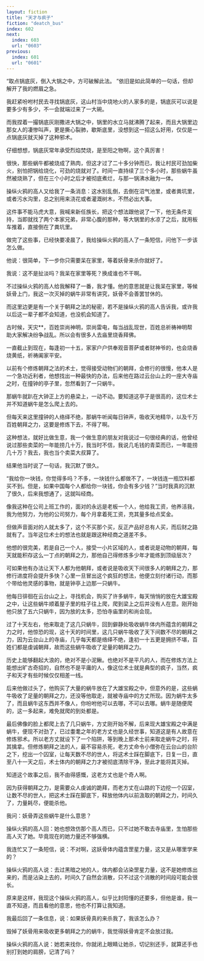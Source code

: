 ```yaml
---
layout: fiction
title: "天才与疯子"
fiction: "deatch_bus"
index: 602
next:
  index: 603
  url: "0603"
previous:
  index: 601
  url: "0601"
---
```

“取点锅底灰，倒入大锅之中，方可破解此法。   ”依旧是如此简单的一句话，但却解开了我的燃眉之急。

我赶紧吩咐村民去寻找锅底灰，这山村当中烧地火的人家多的是，锅底灰可以说是要多少有多少，不一会就端过来了一大碗。

而我捏着一撮锅底灰刚撒进大锅之中，锅里的水立马就沸腾了起来，而且大锅里边那女人的凄惨叫声，更是撕心裂肺，歇斯底里，没想到这一招这么好用，仅仅是一点锅底灰就灭掉了这种邪术。

仔细想想，锅底灰常年承受烈焰焚烧，是至阳之物啊，这个真厉害！

很快，那些蜗牛都被烧成了熟肉，但这才过了二十多分钟而已，我让村民可劲加柴火，别怕把锅给烧化，可劲的烧就对了。时间一直持续了三个多小时，那些蜗牛虽然被烧熟了，但在三个小时之后才被彻底煮烂，与那一锅沸水融为一体。

操纵火鸦的高人又给我了一条消息：这水别乱倒，去倒在沼气池里，或者粪坑里，或者污水沟里，总之别用来浇花或者灌溉树木，不然必出大事。

这件事不能马虎大意，我喊来新任族长，把这个想法跟他说了一下，他无条件支持，当即就找了两个本家兄弟，非常心腹的那种，等大锅里的水凉了之后，就用板车推着，直接倒在了粪坑里。

做完了这些事，已经快要凌晨了，我给操纵火鸦的高人了一条短信，问他下一步该怎么做。

他说：很简单，下一步你只需要呆在家里，等着妖骨来杀你就好了。

我说：这不是扯淡吗？我呆在家里等死？换成谁也不干啊。

不过操纵火鸦的高人给我解释了一番，我才懂。他的意思就是让我呆在家里，等候妖骨上门，我这一次灭掉的蜗牛非常有讲究，妖骨不会善罢甘休的。

而这里边更是有一个关于朝拜之法的秘密，若不是操纵火鸦的高人告诉我，或许我以后这一辈子都不会知道，也没机会知道了。

古时候，天灾**，百姓崇尚神明，崇尚雷电，每当战乱现世，百姓总祈祷神明帮助大家解决纷争战乱。所以会有很多人去庙里烧香拜佛。

一直截止到现在，每逢初一十五，家家户户供奉观音菩萨或者财神爷的，也会烧香烧黄纸，祈祷阖家平安。

以前有个修炼朝拜之法的术士，觉得接受动物们的朝拜，会修行的很慢，他本人是一个急功近利者，他想找出一种最快的办法，后来他在路过云台山上的一座大寺庙之时，在撞钟的亭子里，忽然看到了一只蜗牛。

那蜗牛就趴在大钟正上方的悬梁上，一动不动。要知道这亭子是很高的，这位术士并不知道蜗牛是怎么爬上去的。

但每天来这里撞钟的人络绎不绝，那蜗牛听闻每日钟声，吸收天地精华，以及千万百姓朝拜之力，这要是修炼下去，不得了啊。

这种想法，就好比做生意，我一个做生意的朋友对我说过一句很经典的话，他曾经说过那些卖菜的一年能捞几十万，我当时不信，我说几毛钱的青菜而已，一年能捞几十万？我去，我也当个卖菜大叔算了。

结果他当时说了一句话，我沉默了很久。

“我给你一块钱，你觉得多吗？不多，一块钱什么都做不了，一块钱连一瓶饮料都买不到。但是，如果中国每个人都给你一块钱，你会有多少钱？”当时我真的沉默了很久，后来我想通了，这就叫经商。

像我这种在公司上班工作的，面对的永远是老板一个人，他给我工资，他养活我，我为他努力，为他的公司努力，每个月拿着死工资，充其量多给点奖金。

但做声音面对的人就太多了，这个不买那个买，反正产品好总有人买，而后财之路就有了。当年这位术士的想法也就是跟这种经商之道差不多。

他想的很完美，若是自己一个人，接受一小片区域的人，或者说是动物的朝拜，每天就能积存这么一丁点的朝拜之力，那他自己得修炼多少年才能练到顶级层次？

可如果他有办法让天下人都为他朝拜，或者说是吸收天下间很多人的朝拜之力，那修行进度将会提升多快？心里一旦冒出这个疯狂的想法，他便立刻付诸行动，而那个带给他灵感的事物，就是钟亭上边那一只蜗牛。

他每日徘徊在云台山之上，寻找机会，购买了许多蜗牛，每天悄悄的放在大雄宝殿之中，让这些蜗牛顺着屋子里的柱子往上爬，爬到梁上之后并没有人在意。刚开始他只放了五六只蜗牛，因为放的太多，恐怕寺庙里的和尚会现。

过了十天左右，他来取走了这几只蜗牛，回到僻静处吸收蜗牛体内所蕴含的朝拜之力之时，他惊恐的现，这十天的时间里，这几只蜗牛吸收了天下间数不尽的朝拜之力，因为云台山上的寺庙，几乎每天都是络绎不绝，逢初一十五更是拥挤不堪，百姓们都是虔诚朝拜，故而这些蜗牛吸收了足量的朝拜之力。

历史上能够翻起大浪的，绝对不是小泥鳅。也绝对不是平凡的人，而在修炼方法上能想出旷古奇招的，自然也不是平庸的人，像这位术士就是典型的疯子，当然，疯子和天才有些时候仅仅相差一线。

后来他做过头了，他购买了大量的蜗牛放在了大雄宝殿之中，但意外的是，这些蜗牛吸收了足量的朝拜之力，还没等他取走，就被寺庙中的方丈所现。因为蜗牛太多了，而且蜗牛这东西并不像人，你吩咐他可以去哪，不可以去哪。蜗牛是随便爬的，这一多起来，难免就爬的到处都是。

最后佛像的脸上都爬上去了几只蜗牛，方丈刚开始不解，后来现大雄宝殿之中满是蜗牛，便现不对劲了，已过耋耄之年的老方丈也是久经世事，知道这是有人故意在修炼邪术。所以老方丈就设下了一个陷阱，等到晚上那术士前来取走蜗牛之时，将其擒拿。但修炼朝拜之法的人，最不容易杀死，老方丈命令小僧弥在云台山的台阶之下，挖出一个囚室，让每天数不尽的世人，将这术士踩在脚底下，日复一日，直至八十一天之后，术士体内的朝拜之力才被彻底清除干净，至此才能将其灭掉。

知道这个故事之后，我不由得感慨，这老方丈也是个奇人啊。

因为获得朝拜之力，是需要众人虔诚的跪拜，而老方丈在山路的下边挖一个囚室，让数不尽的世人，把这术士踩在脚底下，释放他体内以前汲取的朝拜之力，时间久了，力量耗尽，便能杀他。

我问：妖骨弄这些蜗牛是什么意思？

操纵火鸦的高人回：她也想效仿那个高人而已，只不过她不敢去寺庙里，生怕那些高人灭了她。毕竟现在的她力量还不够强横。

我连忙又了一条短信，说：不对啊，这妖骨体内蕴含罡星力量，这又是从哪里学来的？

操纵火鸦的高人说：去过黑暗之地的人，体内都会沾染罡星力量，这不是她修炼出来的，而是沾染上去的，时间久了自然会消散，只不过这个消散的时间段可能会很长。

原来是这样，我现这个操纵火鸦的高人，似乎比封阳懂的还要多，但他是谁，我一直不知道，而且看他的意思，他也不打算让我知道。

我最后回了一条信息，说：如果妖骨真的来杀我了，我该怎么办？

毁掉了妖骨用来吸收更多朝拜之力的蜗牛，我觉得妖骨肯定不会放过我。

操纵火鸦的高人说：她若来找你，你就闭上眼睛让她杀，切记别还手，就算还手也别打到她的肩膀，记清了吗？